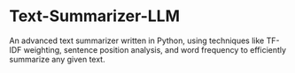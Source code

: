 # Text-Summarizer-LLM
An advanced text summarizer written in Python, using techniques like TF-IDF weighting, sentence position analysis, and word frequency to efficiently summarize any given text.
